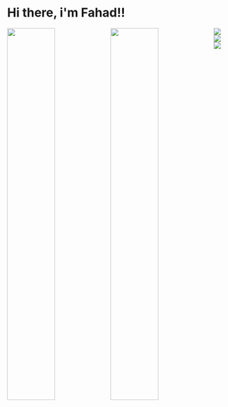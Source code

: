 # Hi there, i'm Fahad!!
<img align="left" width="47%" src="https://github-readme-stats.vercel.app/api?username=fahadzz&show_icons=true&theme=dracula" /> 
<img align="left" width="47%" src="https://github-readme-stats.vercel.app/api/top-langs/?username=fahadzz&layout=compact" /> 
<img align="left" src="https://img.shields.io/badge/node.js-6DA55F?style=for-the-badge&logo=node.js&logoColor=white" /> 
<img align="left" src="https://img.shields.io/badge/javascript-%23323330.svg?style=for-the-badge&logo=javascript&logoColor=%23F7DF1E" /> 
<img src="https://img.shields.io/badge/python-3670A0?style=for-the-badge&logo=python&logoColor=ffdd54" /> 

<!---
Fahadzz/Fahadzz is a ✨ special ✨ repository because its `README.md` (this file) appears on your GitHub profile.
You can click the Preview link to take a look at your changes.
--->
